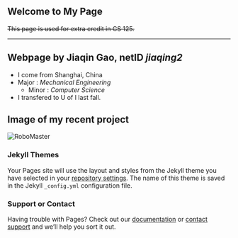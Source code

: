 
## Welcome to My Page

~~This page is used for extra credit in CS 125.~~

___

## Webpage by **Jiaqin Gao**, netID *jiaqing2*

  + I come from Shanghai, China
  + Major : _Mechanical Engineering_
    - Minor : _Computer Science_
  + I transfered to U of I last fall.
  
## Image of my recent project

![RoboMaster](jiaqing2.github.io/IMG_20171203_235950.jpg)

### Jekyll Themes

Your Pages site will use the layout and styles from the Jekyll theme you have selected in your [repository settings](https://github.com/Jiaqing2/jiaqing2/settings). The name of this theme is saved in the Jekyll `_config.yml` configuration file.

### Support or Contact

Having trouble with Pages? Check out our [documentation](https://help.github.com/categories/github-pages-basics/) or [contact support](https://github.com/contact) and we’ll help you sort it out.

